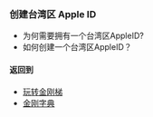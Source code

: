 ### 创建台湾区 Apple ID

- 为何需要拥有一个台湾区AppleID?
- 如何创建一个台湾区AppleID？

#### 返回到
- [玩转金刚梯](https://github.com/a2zitpro/web/blob/master/LadderFree/A.md)
- [金刚字典](https://github.com/a2zitpro/web/blob/master/LadderFree/kkDictionary/KKDictionary.md)
